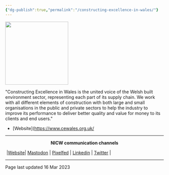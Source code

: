 ```yaml
---
{"dg-publish":true,"permalink":"/constructing-excellence-in-wales/"}
---
```



<img src="https://www.ice.org.uk/media/totb24if/cew_logo.png" height="200">

"Constructing Excellence in Wales is the united voice of the Welsh built environment sector, representing each part of its supply chain. We work with all different elements of construction with both large and small organisations in the public and private sectors to help the industry to improve its performance to deliver better quality and value for money to its clients and end users."

- [Website](https://www.cewales.org.uk/ 


***
<p style="text-align: center;font-weight:bold";>NICW communication channels</p>

󠁧 |[Website](https://nationalinfrastructurecommission.wales)| [Mastodon](https://toot.wales/@NICW) | [Pixelfed](https://pix.toot.wales/NICW) | [Linkedin](https://www.linkedin.com/company/26268509/) | [Twitter](https://twitter.com/InfraCommCymru) |
***
Page last updated 16 Mar 2023